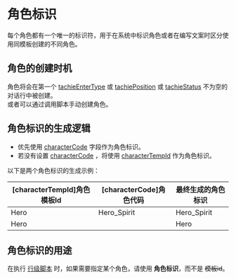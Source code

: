 # 角色标识

每个角色都有一个唯一的标识符，用于在系统中标识角色或者在编写文案时区分使用同模板创建的不同角色。

## 角色的创建时机

角色将会在第一个 [tachieEnterType](../tables/story-dialogue#tachieentertype-角色进场类型)
或 [tachiePosition](../tables/story-dialogue#tachieposition-角色位置)
或 [tachieStatus](../tables/story-dialogue#tachiestatus-立绘状态)
不为空的对话行中被创建。\
或者可以通过调用脚本手动创建角色。

## 角色标识的生成逻辑

- 优先使用 [characterCode](../tables/story-dialogue#charactercode-角色代码) 字段作为角色标识。
- 若没有设置 [characterCode](../tables/story-dialogue#charactercode-角色代码) ，将使用 [characterTempId](../tables/story-dialogue#charactertempid-角色模板) 作为角色标识。

以下是两个角色标识的生成示例：

| [characterTempId]角色模板Id | [characterCode]角色代码 | 最终生成的角色标识   |
|-------------------------|---------------------|-------------|
| Hero                    | Hero_Spirit         | Hero_Spirit |
| Hero                    |                     | Hero        |

## 角色标识的用途

在执行 [行级脚本](../scripts/line-scripts) 时，如果需要指定某个角色，请使用 **角色标识**，而不是 <s>模板id</s>。
